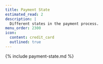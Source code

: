 ```yaml
---
title: Payment State
estimated_read: 2
description: |
  Different states in the payment process.
menu_order: 2300
icon:
  content: credit_card
  outlined: true
---
```


{% include payment-state.md %}
